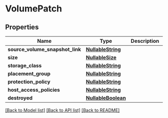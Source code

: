 # VolumePatch

## Properties
Name | Type | Description | Notes
------------ | ------------- | ------------- | -------------
**source_volume_snapshot_link** | [**NullableString**](NullableString.md) |  | [optional] 
**size** | [**NullableSize**](NullableSize.md) |  | [optional] 
**storage_class** | [**NullableString**](NullableString.md) |  | [optional] 
**placement_group** | [**NullableString**](NullableString.md) |  | [optional] 
**protection_policy** | [**NullableString**](NullableString.md) |  | [optional] 
**host_access_policies** | [**NullableString**](NullableString.md) |  | [optional] 
**destroyed** | [**NullableBoolean**](NullableBoolean.md) |  | [optional] 

[[Back to Model list]](../README.md#documentation-for-models) [[Back to API list]](../README.md#documentation-for-api-endpoints) [[Back to README]](../README.md)

